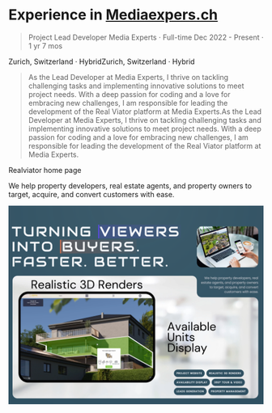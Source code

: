 # Experience in [Mediaexpers.ch](https://mediaexpers.ch)

> Project Lead Developer
> Media Experts · Full-time
> Dec 2022 - Present · 1 yr 7 mos

Zurich, Switzerland · HybridZurich, Switzerland · Hybrid

> As the Lead Developer at Media Experts, I thrive on tackling challenging tasks and implementing innovative solutions to meet project needs. With a deep passion for coding and a love for embracing new challenges, I am responsible for leading the development of the Real Viator platform at Media Experts.As the Lead Developer at Media Experts, I thrive on tackling challenging tasks and implementing innovative solutions to meet project needs. With a deep passion for coding and a love for embracing new challenges, I am responsible for leading the development of the Real Viator platform at Media Experts.

Realviator home page 

We help property developers, real estate agents, and property owners to target, acquire, and convert customers with ease.

![1717770544145](image/07_jun_2024_16_11/1717770544145.png)
